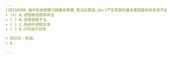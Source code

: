 ```yaml
---
(20150309_操作系统原理习题集及答案_笔试必需品_doc)产生死锁的基本原因是系统资源不足和﹎﹎﹎﹎。
- (x) A.进程推进顺序非法 
- ( ) B.进程调度不当 
- ( ) C.系统中进程太多 
- ( ) D.CPU运行太快

> 知识点：死锁。
> A

---
```

